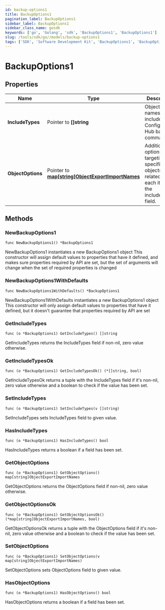 ```yaml
---
id: backup-options1
title: BackupOptions1
pagination_label: BackupOptions1
sidebar_label: BackupOptions1
sidebar_class_name: gosdk
keywords: ['go', 'Golang', 'sdk', 'BackupOptions1', 'BackupOptions1'] 
slug: /tools/sdk/go//models/backup-options1
tags: ['SDK', 'Software Development Kit', 'BackupOptions1', 'BackupOptions1']
---
```


# BackupOptions1

## Properties

Name | Type | Description | Notes
------------ | ------------- | ------------- | -------------
**IncludeTypes** | Pointer to **[]string** | Object type names to be included in a Configuration Hub backup command. | [optional] 
**ObjectOptions** | Pointer to [**map[string]ObjectExportImportNames**](object-export-import-names) | Additional options targeting specific objects related to each item in the includeTypes field. | [optional] 

## Methods

### NewBackupOptions1

`func NewBackupOptions1() *BackupOptions1`

NewBackupOptions1 instantiates a new BackupOptions1 object
This constructor will assign default values to properties that have it defined,
and makes sure properties required by API are set, but the set of arguments
will change when the set of required properties is changed

### NewBackupOptions1WithDefaults

`func NewBackupOptions1WithDefaults() *BackupOptions1`

NewBackupOptions1WithDefaults instantiates a new BackupOptions1 object
This constructor will only assign default values to properties that have it defined,
but it doesn't guarantee that properties required by API are set

### GetIncludeTypes

`func (o *BackupOptions1) GetIncludeTypes() []string`

GetIncludeTypes returns the IncludeTypes field if non-nil, zero value otherwise.

### GetIncludeTypesOk

`func (o *BackupOptions1) GetIncludeTypesOk() (*[]string, bool)`

GetIncludeTypesOk returns a tuple with the IncludeTypes field if it's non-nil, zero value otherwise
and a boolean to check if the value has been set.

### SetIncludeTypes

`func (o *BackupOptions1) SetIncludeTypes(v []string)`

SetIncludeTypes sets IncludeTypes field to given value.

### HasIncludeTypes

`func (o *BackupOptions1) HasIncludeTypes() bool`

HasIncludeTypes returns a boolean if a field has been set.

### GetObjectOptions

`func (o *BackupOptions1) GetObjectOptions() map[string]ObjectExportImportNames`

GetObjectOptions returns the ObjectOptions field if non-nil, zero value otherwise.

### GetObjectOptionsOk

`func (o *BackupOptions1) GetObjectOptionsOk() (*map[string]ObjectExportImportNames, bool)`

GetObjectOptionsOk returns a tuple with the ObjectOptions field if it's non-nil, zero value otherwise
and a boolean to check if the value has been set.

### SetObjectOptions

`func (o *BackupOptions1) SetObjectOptions(v map[string]ObjectExportImportNames)`

SetObjectOptions sets ObjectOptions field to given value.

### HasObjectOptions

`func (o *BackupOptions1) HasObjectOptions() bool`

HasObjectOptions returns a boolean if a field has been set.


